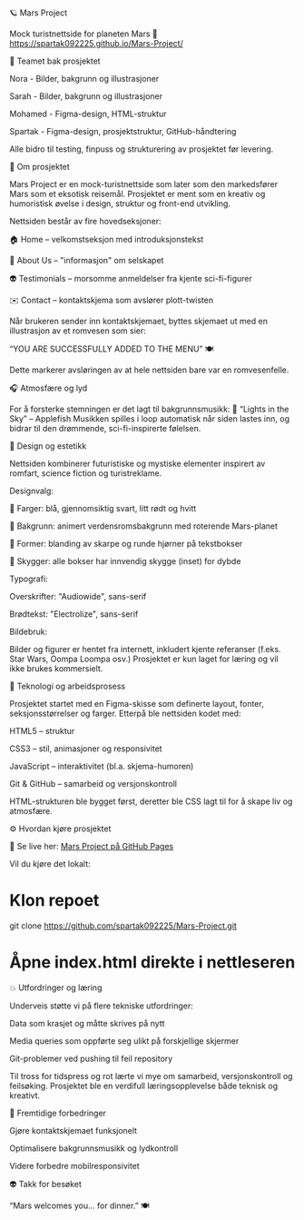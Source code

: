 🪐 Mars Project

Mock turistnettside for planeten Mars
🔗 https://spartak092225.github.io/Mars-Project/


👥 Teamet bak prosjektet

Nora - Bilder, bakgrunn og illustrasjoner

Sarah - Bilder, bakgrunn og illustrasjoner

Mohamed - Figma-design, HTML-struktur

Spartak - Figma-design, prosjektstruktur, GitHub-håndtering

Alle bidro til testing, finpuss og strukturering av prosjektet før levering.


🌌 Om prosjektet

Mars Project er en mock-turistnettside som later som den markedsfører Mars som et eksotisk reisemål.
Prosjektet er ment som en kreativ og humoristisk øvelse i design, struktur og front-end utvikling.

Nettsiden består av fire hovedseksjoner:

🏠 Home – velkomstseksjon med introduksjonstekst

🧬 About Us – "informasjon" om selskapet

👽 Testimonials – morsomme anmeldelser fra kjente sci-fi-figurer

✉️ Contact – kontaktskjema som avslører plott-twisten

Når brukeren sender inn kontaktskjemaet, byttes skjemaet ut med en illustrasjon av et romvesen som sier:

“YOU ARE SUCCESSFULLY ADDED TO THE MENU” 🍽️

Dette markerer avsløringen av at hele nettsiden bare var en romvesenfelle.





🎧 Atmosfære og lyd

For å forsterke stemningen er det lagt til bakgrunnsmusikk:
🎵 “Lights in the Sky” – Applefish
Musikken spilles i loop automatisk når siden lastes inn, og bidrar til den drømmende, sci-fi-inspirerte følelsen.





🎨 Design og estetikk

Nettsiden kombinerer futuristiske og mystiske elementer inspirert av romfart, science fiction og turistreklame.

Designvalg:

🎨 Farger: blå, gjennomsiktig svart, litt rødt og hvitt

🌠 Bakgrunn: animert verdensromsbakgrunn med roterende Mars-planet

🧱 Former: blanding av skarpe og runde hjørner på tekstbokser

🌌 Skygger: alle bokser har innvendig skygge (inset) for dybde

Typografi:

Overskrifter: "Audiowide", sans-serif

Brødtekst: "Electrolize", sans-serif

Bildebruk:

Bilder og figurer er hentet fra internett, inkludert kjente referanser (f.eks. Star Wars, Oompa Loompa osv.)
Prosjektet er kun laget for læring og vil ikke brukes kommersielt.





🧠 Teknologi og arbeidsprosess

Prosjektet startet med en Figma-skisse som definerte layout, fonter, seksjonsstørrelser og farger.
Etterpå ble nettsiden kodet med:

HTML5 – struktur

CSS3 – stil, animasjoner og responsivitet

JavaScript – interaktivitet (bl.a. skjema-humoren)

Git & GitHub – samarbeid og versjonskontroll

HTML-strukturen ble bygget først, deretter ble CSS lagt til for å skape liv og atmosfære.


⚙️ Hvordan kjøre prosjektet

🔗 Se live her: [Mars Project på GitHub Pages](https://spartak092225.github.io/Mars-Project/)

Vil du kjøre det lokalt:

# Klon repoet
git clone https://github.com/spartak092225/Mars-Project.git

# Åpne index.html direkte i nettleseren





💥 Utfordringer og læring

Underveis støtte vi på flere tekniske utfordringer:

Data som krasjet og måtte skrives på nytt

Media queries som oppførte seg ulikt på forskjellige skjermer

Git-problemer ved pushing til feil repository

Til tross for tidspress og rot lærte vi mye om samarbeid, versjonskontroll og feilsøking.
Prosjektet ble en verdifull læringsopplevelse både teknisk og kreativt.





🚀 Fremtidige forbedringer

Gjøre kontaktskjemaet funksjonelt

Optimalisere bakgrunnsmusikk og lydkontroll

Videre forbedre mobilresponsivitet


👽 Takk for besøket

“Mars welcomes you… for dinner.” 🍽️
